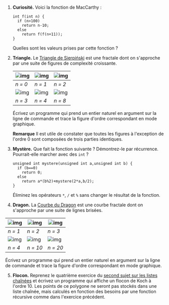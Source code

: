1. **Curiosité.** Voici la fonction de MacCarthy :

   

   ```
   int f(int n) { 
     if (n>100)
       return n-10;
     else
       return f(f(n+11));
   }
   ```

   

   Quelles sont les valeurs prises par cette fonction ?

2. **Triangle.** Le [Triangle de Sierpiński](http://fr.wikipedia.org/wiki/Triangle_de_Sierpiński) est une fractale dont on s'approche par une suite de figures de complexité croissante.

   | ![img](http://www.iut-fbleau.fr/sitebp/apl12/recursivite2/triang0.png) | ![img](http://www.iut-fbleau.fr/sitebp/apl12/recursivite2/triang1.png) | ![img](http://www.iut-fbleau.fr/sitebp/apl12/recursivite2/triang2.png) |
   | ------------------------------------------------------------ | ------------------------------------------------------------ | ------------------------------------------------------------ |
   | *n = 0*                                                      | *n = 1*                                                      | *n = 2*                                                      |
   | ![img](http://www.iut-fbleau.fr/sitebp/apl12/recursivite2/triang3.png) | ![img](http://www.iut-fbleau.fr/sitebp/apl12/recursivite2/triang4.png) | ![img](http://www.iut-fbleau.fr/sitebp/apl12/recursivite2/triang8.png) |
   | *n = 3*                                                      | *n = 4*                                                      | *n = 8*                                                      |

   Écrivez un programme qui prend un entier naturel en argument sur la ligne de commande et trace la figure d'ordre correspondant en mode graphique.

   **Remarque** Il est utile de constater que toutes les figures à l'exception de l'ordre 0 sont composées de trois parties identiques.

3. **Mystère.** Que fait la fonction suivante ? Démontrez-le par récurrence. Pourrait-elle marcher avec des `int` ?

   

   ```
   unsigned int mystere(unsigned int a,unsigned int b) { 
     if (b==0)
       return 0;
     else
       return a*(b%2)+mystere(2*a,b/2);
   }
   ```

   

   Éliminez les opérateurs `*`, `/` et `%` sans changer le résultat de la fonction.

4.  **Dragon.** La [Courbe du Dragon](http://fr.wikipedia.org/wiki/Courbe_du_dragon) est une courbe fractale dont on s'approche par une suite de lignes brisées.

   | ![img](http://www.iut-fbleau.fr/sitebp/apl12/recursivite2/dragon1.png) | ![img](http://www.iut-fbleau.fr/sitebp/apl12/recursivite2/dragon2.png) | ![img](http://www.iut-fbleau.fr/sitebp/apl12/recursivite2/dragon3.png) |
   | ------------------------------------------------------------ | ------------------------------------------------------------ | ------------------------------------------------------------ |
   | *n = 1*                                                      | *n = 2*                                                      | *n = 3*                                                      |
   | ![img](http://www.iut-fbleau.fr/sitebp/apl12/recursivite2/dragon4.png) | ![img](http://www.iut-fbleau.fr/sitebp/apl12/recursivite2/dragon10.png) | ![img](http://www.iut-fbleau.fr/sitebp/apl12/recursivite2/dragon20.png) |
   | *n = 4*                                                      | *n = 10*                                                     | *n = 20*                                                     |

   Écrivez un programme qui prend un entier naturel en argument sur la ligne de commande et trace la figure d'ordre correspondant en mode graphique.

5.  **Flocon.** Reprenez le quatrième exercice du [second sujet sur les listes chaînées](http://www.iut-fbleau.fr/sitebp/apl12/listes2/) et écrivez un programme qui affiche un flocon de Koch à l'ordre 10. Les points de ce polygone ne seront pas stockés dans une liste chaînée, mais calculés en fonction des besoins par une fonction récursive comme dans l'exercice précédent.